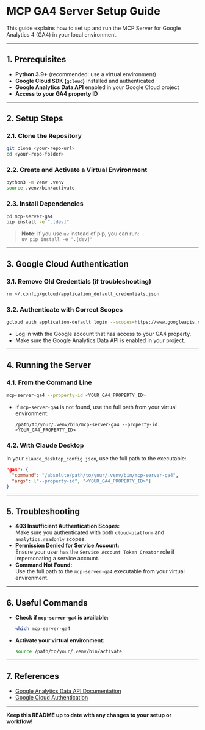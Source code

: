 # MCP GA4 Server Setup Guide

This guide explains how to set up and run the MCP Server for Google Analytics 4 (GA4) in your local environment.

---

## 1. Prerequisites

- **Python 3.9+** (recommended: use a virtual environment)
- **Google Cloud SDK (`gcloud`)** installed and authenticated
- **Google Analytics Data API** enabled in your Google Cloud project
- **Access to your GA4 property ID**

---

## 2. Setup Steps

### 2.1. Clone the Repository

```bash
git clone <your-repo-url>
cd <your-repo-folder>
```

### 2.2. Create and Activate a Virtual Environment

```bash
python3 -m venv .venv
source .venv/bin/activate
```

### 2.3. Install Dependencies

```bash
cd mcp-server-ga4
pip install -e ".[dev]"
```

> **Note:** If you use `uv` instead of pip, you can run:  
> `uv pip install -e ".[dev]"`

---

## 3. Google Cloud Authentication

### 3.1. Remove Old Credentials (if troubleshooting)

```bash
rm ~/.config/gcloud/application_default_credentials.json
```

### 3.2. Authenticate with Correct Scopes

```bash
gcloud auth application-default login --scopes=https://www.googleapis.com/auth/cloud-platform,https://www.googleapis.com/auth/analytics.readonly
```

- Log in with the Google account that has access to your GA4 property.
- Make sure the Google Analytics Data API is enabled in your project.

---

## 4. Running the Server

### 4.1. From the Command Line

```bash
mcp-server-ga4 --property-id <YOUR_GA4_PROPERTY_ID>
```

- If `mcp-server-ga4` is not found, use the full path from your virtual environment:
  ```
  /path/to/your/.venv/bin/mcp-server-ga4 --property-id <YOUR_GA4_PROPERTY_ID>
  ```

### 4.2. With Claude Desktop

In your `claude_desktop_config.json`, use the full path to the executable:

```json
"ga4": {
  "command": "/absolute/path/to/your/.venv/bin/mcp-server-ga4",
  "args": ["--property-id", "<YOUR_GA4_PROPERTY_ID>"]
}
```

---

## 5. Troubleshooting

- **403 Insufficient Authentication Scopes:**  
  Make sure you authenticated with both `cloud-platform` and `analytics.readonly` scopes.
- **Permission Denied for Service Account:**  
  Ensure your user has the `Service Account Token Creator` role if impersonating a service account.
- **Command Not Found:**  
  Use the full path to the `mcp-server-ga4` executable from your virtual environment.

---

## 6. Useful Commands

- **Check if `mcp-server-ga4` is available:**
  ```bash
  which mcp-server-ga4
  ```
- **Activate your virtual environment:**
  ```bash
  source /path/to/your/.venv/bin/activate
  ```

---

## 7. References

- [Google Analytics Data API Documentation](https://cloud.google.com/analytics/docs)
- [Google Cloud Authentication](https://cloud.google.com/docs/authentication/provide-credentials-adc)

---

**Keep this README up to date with any changes to your setup or workflow!** 